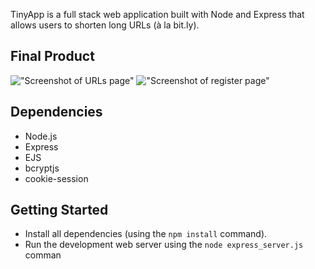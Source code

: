 TinyApp is a full stack web application built with Node and Express that allows users to shorten long URLs (à la bit.ly).

## Final Product

!["Screenshot of URLs page"]()
!["Screenshot of register page"](https://github.com/lighthouse-labs/tinyapp/blob/master/docs/register-page.png)
## Dependencies

- Node.js
- Express
- EJS
- bcryptjs
- cookie-session

## Getting Started

- Install all dependencies (using the `npm install` command).
- Run the development web server using the `node express_server.js` comman